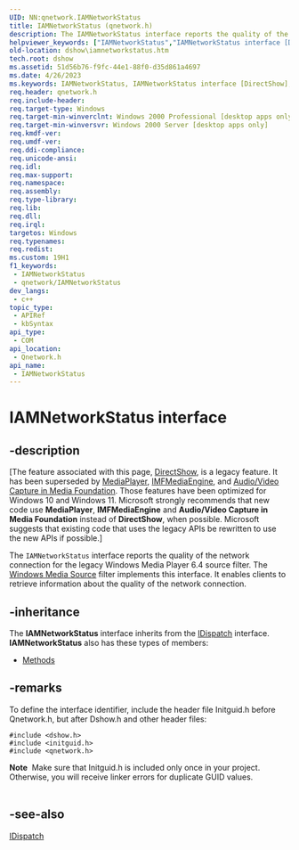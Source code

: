 ```yaml
---
UID: NN:qnetwork.IAMNetworkStatus
title: IAMNetworkStatus (qnetwork.h)
description: The IAMNetworkStatus interface reports the quality of the network connection for the legacy Windows Media Player 6.4 source filter.
helpviewer_keywords: ["IAMNetworkStatus","IAMNetworkStatus interface [DirectShow]","IAMNetworkStatus interface [DirectShow]","described","IAMNetworkStatusInterface","dshow.iamnetworkstatus","qnetwork/IAMNetworkStatus"]
old-location: dshow\iamnetworkstatus.htm
tech.root: dshow
ms.assetid: 51d56b76-f9fc-44e1-88f0-d35d861a4697
ms.date: 4/26/2023
ms.keywords: IAMNetworkStatus, IAMNetworkStatus interface [DirectShow], IAMNetworkStatus interface [DirectShow],described, IAMNetworkStatusInterface, dshow.iamnetworkstatus, qnetwork/IAMNetworkStatus
req.header: qnetwork.h
req.include-header: 
req.target-type: Windows
req.target-min-winverclnt: Windows 2000 Professional [desktop apps only]
req.target-min-winversvr: Windows 2000 Server [desktop apps only]
req.kmdf-ver: 
req.umdf-ver: 
req.ddi-compliance: 
req.unicode-ansi: 
req.idl: 
req.max-support: 
req.namespace: 
req.assembly: 
req.type-library: 
req.lib: 
req.dll: 
req.irql: 
targetos: Windows
req.typenames: 
req.redist: 
ms.custom: 19H1
f1_keywords:
 - IAMNetworkStatus
 - qnetwork/IAMNetworkStatus
dev_langs:
 - c++
topic_type:
 - APIRef
 - kbSyntax
api_type:
 - COM
api_location:
 - Qnetwork.h
api_name:
 - IAMNetworkStatus
---
```


# IAMNetworkStatus interface


## -description

\[The feature associated with this page, [DirectShow](/windows/win32/directshow/directshow), is a legacy feature. It has been superseded by [MediaPlayer](/uwp/api/Windows.Media.Playback.MediaPlayer), [IMFMediaEngine](/windows/win32/api/mfmediaengine/nn-mfmediaengine-imfmediaengine), and [Audio/Video Capture in Media Foundation](windows/win32/medfound/audio-video-capture-in-media-foundation). Those features have been optimized for Windows 10 and Windows 11. Microsoft strongly recommends that new code use **MediaPlayer**, **IMFMediaEngine** and **Audio/Video Capture in Media Foundation** instead of **DirectShow**, when possible. Microsoft suggests that existing code that uses the legacy APIs be rewritten to use the new APIs if possible.\]

The <code>IAMNetworkStatus</code> interface reports the quality of the network connection for the legacy Windows Media Player 6.4 source filter. The <a href="/windows/desktop/DirectShow/windows-media-source-filter">Windows Media Source</a> filter implements this interface. It enables clients to retrieve information about the quality of the network connection.

## -inheritance

The <b>IAMNetworkStatus</b> interface inherits from the <a href="/previous-versions/windows/desktop/api/oaidl/nn-oaidl-idispatch">IDispatch</a> interface. <b>IAMNetworkStatus</b> also has these types of members:
<ul>
<li><a href="/">Methods</a></li>
</ul>

## -remarks

To define the interface identifier, include the header file Initguid.h before Qnetwork.h, but after Dshow.h and other header files:

<pre class="syntax" xml:space="preserve"><code>#include &lt;dshow.h&gt;
#include &lt;initguid.h&gt;
#include &lt;qnetwork.h&gt;
</code></pre>
<div class="alert"><b>Note</b>  Make sure that Initguid.h is included only once in your project. Otherwise, you will receive linker errors for duplicate GUID values.</div>
<div> </div>

## -see-also

<a href="/previous-versions/windows/desktop/api/oaidl/nn-oaidl-idispatch">IDispatch</a>
